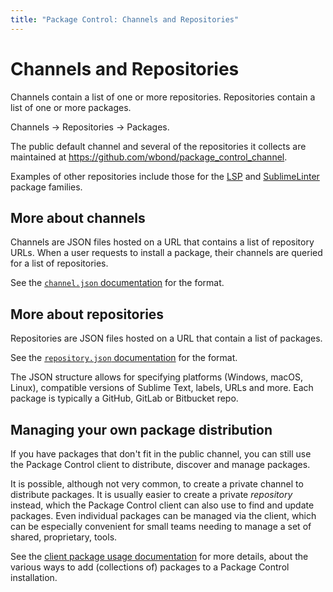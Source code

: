 ```yaml
---
title: "Package Control: Channels and Repositories"
---
```


<!-- Originals: -->
<!-- https://packagecontrol.io/docs/channels_and_repositories -->
<!-- https://github.com/wbond/packagecontrol.io/blob/master/app/html/docs/channels_and_repositories.html -->


# Channels and Repositories

Channels contain a list of one or more repositories. Repositories contain a list of one or more packages.

Channels → Repositories → Packages.

The public default channel
and several of the repositories it collects
are maintained at
https://github.com/wbond/package_control_channel.

Examples of other repositories include
those for the [LSP][lsp]
and [SublimeLinter][sl] package families.

[pcc]: https://github.com/wbond/package_control_channel
[asset]: https://github.com/packagecontrol/thecrawl/releases/tag/the-channel
[lsp]: https://github.com/sublimelsp/repository
[sl]: https://github.com/SublimeLinter/package_control_channel

## More about channels

Channels are JSON files hosted on a URL
that contains a list of repository URLs.
When a user requests to install a package,
their channels are queried for a list of repositories.  

See the [`channel.json` documentation][channel] for the format. 

[channel]: channel.html


## More about repositories

Repositories are JSON files hosted on a URL that contain a list of packages.

See the [`repository.json` documentation][repo] for the format. 

The JSON structure allows for specifying platforms (Windows, macOS, Linux),
compatible versions of Sublime Text, labels, URLs and more.
Each package is typically a GitHub, GitLab or Bitbucket repo.

[repo]: repository.html


## Managing your own package distribution

If you have packages that don't fit in the public channel, you can still use the Package Control client to distribute, discover and manage packages.

It is possible, although not very common,
to create a private channel to distribute packages.
It is usually easier to create a private _repository_ instead,
which the Package Control client can also use to find and update packages.
Even individual packages can be managed via the client,
which can be especially convenient for small teams
needing to manage a set of shared, proprietary, tools.

See the [client package usage documentation][usage] for more details,
about the various ways to add (collections of) packages to
a Package Control installation.

[usage]: client-usage.html


